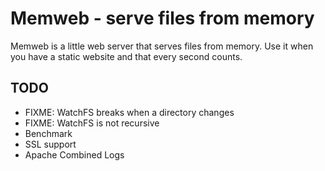 Memweb - serve files from memory
================================

Memweb is a little web server that serves files from memory. Use it when you have a static website and that every second counts.


TODO
----

* FIXME: WatchFS breaks when a directory changes
* FIXME: WatchFS is not recursive
* Benchmark
* SSL support
* Apache Combined Logs
